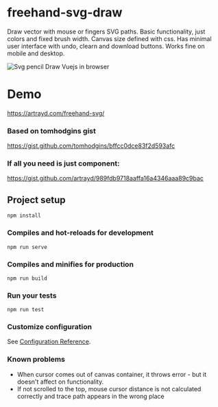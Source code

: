 # freehand-svg-draw
Draw vector with mouse or fingers SVG paths. Basic functionality, just colors and fixed brush width. Canvas size defined with css. Has minimal user interface with undo, clearn and download buttons. Works fine on mobile and desktop.

![Svg pencil Draw Vuejs in browser](https://artrayd.com/freehand-svg/freehand-ui.png)

# Demo
https://artrayd.com/freehand-svg/

### Based on tomhodgins gist
https://gist.github.com/tomhodgins/bffcc0dce83f2d593afc

### If all you need is just component:
https://gist.github.com/artrayd/989fdb9718aaffa16a4346aaa89c9bac


## Project setup
```
npm install
```

### Compiles and hot-reloads for development
```
npm run serve
```

### Compiles and minifies for production
```
npm run build
```

### Run your tests
```
npm run test
```

### Customize configuration
See [Configuration Reference](https://cli.vuejs.org/config/).

### Known problems
- When cursor comes out of canvas container, it throws error - but it doesn't affect on functionality.
- If not scrolled to the top, mouse cursor distance is not calculated correctly and trace path appears in the wrong place
